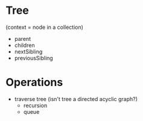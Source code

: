 # Tree
(context = node in a collection)
- parent
- children
- nextSibling
- previousSibling

# Operations
- traverse tree (isn't tree a directed acyclic graph?)
    + recursion
    + queue
